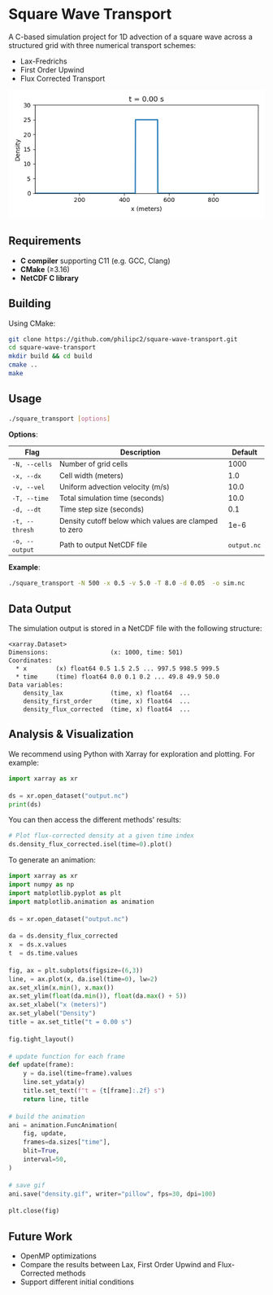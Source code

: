 # Square Wave Transport


A C-based simulation project for 1D advection of a square wave across a structured grid with three numerical transport schemes:
- Lax-Fredrichs 
- First Order Upwind 
- Flux Corrected Transport

![Animation](https://github.com/philipc2/square-wave-transport/blob/main/animations/density.gif)

## Requirements

- **C compiler** supporting C11 (e.g. GCC, Clang)  
- **CMake** (≥3.16) 
- **NetCDF C library**  


## Building

Using CMake:

```bash
git clone https://github.com/philipc2/square-wave-transport.git
cd square-wave-transport
mkdir build && cd build
cmake ..
make
```

## Usage

```bash
./square_transport [options]
```

**Options**:

| Flag            | Description                                           | Default     |
| --------------- | ----------------------------------------------------- | ----------- |
| `-N, --cells`   | Number of grid cells                                  | 1000        |
| `-x, --dx`      | Cell width (meters)                                   | 1.0         |
| `-v, --vel`     | Uniform advection velocity (m/s)                      | 10.0        |
| `-T, --time`    | Total simulation time (seconds)                       | 10.0        |
| `-d, --dt`      | Time step size (seconds)                              | 0.1         |
| `-t, --thresh`  | Density cutoff below which values are clamped to zero | 1e-6        |
| `-o, --output`  | Path to output NetCDF file                            | `output.nc` |

**Example**:
```bash
./square_transport -N 500 -x 0.5 -v 5.0 -T 8.0 -d 0.05  -o sim.nc
```

## Data Output

The simulation output is stored in a NetCDF file with the following structure:

```text
<xarray.Dataset>
Dimensions:                 (x: 1000, time: 501)
Coordinates:
  * x        (x) float64 0.5 1.5 2.5 ... 997.5 998.5 999.5
  * time     (time) float64 0.0 0.1 0.2 ... 49.8 49.9 50.0
Data variables:
    density_lax             (time, x) float64  ...
    density_first_order     (time, x) float64  ...
    density_flux_corrected  (time, x) float64  ...
```

## Analysis & Visualization

We recommend using Python with Xarray for exploration and plotting. For example:

```python
import xarray as xr

ds = xr.open_dataset("output.nc")
print(ds)
```

You can then access the different methods' results:

```python
# Plot flux-corrected density at a given time index
ds.density_flux_corrected.isel(time=0).plot()
```

To generate an animation:

```Python
import xarray as xr
import numpy as np
import matplotlib.pyplot as plt
import matplotlib.animation as animation

ds = xr.open_dataset("output.nc")

da = ds.density_flux_corrected
x  = ds.x.values
t  = ds.time.values

fig, ax = plt.subplots(figsize=(6,3))
line, = ax.plot(x, da.isel(time=0), lw=2)
ax.set_xlim(x.min(), x.max())
ax.set_ylim(float(da.min()), float(da.max() + 5))
ax.set_xlabel("x (meters)")
ax.set_ylabel("Density")
title = ax.set_title("t = 0.00 s")

fig.tight_layout()

# update function for each frame
def update(frame):
    y = da.isel(time=frame).values
    line.set_ydata(y)
    title.set_text(f"t = {t[frame]:.2f} s")
    return line, title

# build the animation
ani = animation.FuncAnimation(
    fig, update,
    frames=da.sizes["time"],
    blit=True,
    interval=50,
)

# save gif
ani.save("density.gif", writer="pillow", fps=30, dpi=100)

plt.close(fig)
```

## Future Work
- OpenMP optimizations
- Compare the results between Lax, First Order Upwind and Flux-Corrected methods
- Support different initial conditions



